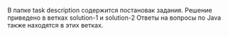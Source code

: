 В папке task description содержится постановак задания.
Решение приведено в ветках solution-1 и solution-2
Ответы на вопросы по Java также находятся в этих ветках.